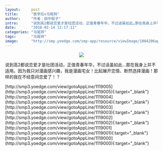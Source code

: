 ```yaml
---
layout:     post
title:      "放学后x马尾辫"
author:     "作者：田中梃子"
intro:      "说到高2都说恋爱才是社团活动，正值青春年华，不过话虽如此…那在我身上并不适用。因为我只对漫画感兴趣，我是漫画宅女！比起展开恋情、断然选择漫画！那样的我在不经意间恋爱了！？"
date:       "2018-02-14 12:17:11"
categories: "马尾辫"
tags:       "马尾辫"
image:      "http://smp.yoedge.com/smp-app/resource/viewImage/1004206appline.png"
---
```

<div style="text-align: center">
<p><img src="http://smp.yoedge.com/smp-app/resource/viewImage/1004206appline.png"/></p>
</div>
<p class="post-meta">
<span>说到高2都说恋爱才是社团活动，正值青春年华，不过话虽如此…那在我身上并不适用。因为我只对漫画感兴趣，我是漫画宅女！比起展开恋情、断然选择漫画！那样的我在不经意间恋爱了！？</span>
</p>
[http://smp3.yoedge.com/view/gotoAppLine/1119005](http://smp3.yoedge.com/view/gotoAppLine/1119005){:target="_blank"}
[http://smp3.yoedge.com/view/gotoAppLine/1119004](http://smp3.yoedge.com/view/gotoAppLine/1119004){:target="_blank"}
[http://smp3.yoedge.com/view/gotoAppLine/1119003](http://smp3.yoedge.com/view/gotoAppLine/1119003){:target="_blank"}
[http://smp3.yoedge.com/view/gotoAppLine/1119002](http://smp3.yoedge.com/view/gotoAppLine/1119002){:target="_blank"}
[http://smp3.yoedge.com/view/gotoAppLine/1119001](http://smp3.yoedge.com/view/gotoAppLine/1119001){:target="_blank"}
[http://smp3.yoedge.com/view/gotoAppLine/1119000](http://smp3.yoedge.com/view/gotoAppLine/1119000){:target="_blank"}


